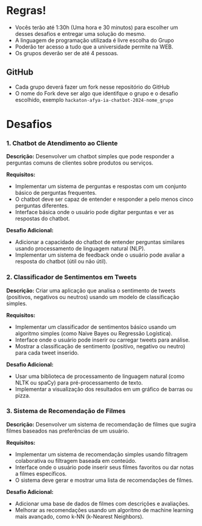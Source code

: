 # Regras!
 * Vocês terão até 1:30h (Uma hora e 30 minutos) para escolher um desses desafios e entregar uma solução do mesmo.
* A linguagem de programação utilizada é livre escolha do Grupo
* Poderão ter acesso a tudo que a universidade permite na WEB.
* Os grupos deverão ser de até 4 pessoas.
## GitHub
* Cada grupo deverá fazer um fork nesse repositório do GitHub
* O nome do Fork deve ser algo que identifque o grupo e o desafio escolhido, exemplo `hackaton-afya-ia-chatbot-2024-nome_grupo`

# Desafios
### 1. Chatbot de Atendimento ao Cliente

**Descrição:** Desenvolver um chatbot simples que pode responder a perguntas comuns de clientes sobre produtos ou serviços.

**Requisitos:**
- Implementar um sistema de perguntas e respostas com um conjunto básico de perguntas frequentes.
- O chatbot deve ser capaz de entender e responder a pelo menos cinco perguntas diferentes.
- Interface básica onde o usuário pode digitar perguntas e ver as respostas do chatbot.

**Desafio Adicional:**
- Adicionar a capacidade do chatbot de entender perguntas similares usando processamento de linguagem natural (NLP).
- Implementar um sistema de feedback onde o usuário pode avaliar a resposta do chatbot (útil ou não útil).

### 2. Classificador de Sentimentos em Tweets

**Descrição:** Criar uma aplicação que analisa o sentimento de tweets (positivos, negativos ou neutros) usando um modelo de classificação simples.

**Requisitos:**

- Implementar um classificador de sentimentos básico usando um algoritmo simples (como Naive Bayes ou Regressão Logística).
- Interface onde o usuário pode inserir ou carregar tweets para análise.
- Mostrar a classificação de sentimento (positivo, negativo ou neutro) para cada tweet inserido.

**Desafio Adicional:**

- Usar uma biblioteca de processamento de linguagem natural (como NLTK ou spaCy) para pré-processamento de texto.
- Implementar a visualização dos resultados em um gráfico de barras ou pizza.

### 3. Sistema de Recomendação de Filmes

**Descrição:** Desenvolver um sistema de recomendação de filmes que sugira filmes baseados nas preferências de um usuário.

**Requisitos:**
- Implementar um sistema de recomendação simples usando filtragem colaborativa ou filtragem baseada em conteúdo.
- Interface onde o usuário pode inserir seus filmes favoritos ou dar notas a filmes específicos.
- O sistema deve gerar e mostrar uma lista de recomendações de filmes.

**Desafio Adicional:**
- Adicionar uma base de dados de filmes com descrições e avaliações.
- Melhorar as recomendações usando um algoritmo de machine learning mais avançado, como k-NN (k-Nearest Neighbors).